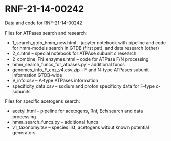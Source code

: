 # RNF-21-14-00242
Data and code for RNF-21-14-00242


Files for ATPases search and research:
- 1_search_gtdb_hmm_new.html – jupyter notebook with pipeline and code for hmm-models search in GTDB (first pat), and data research (other) 
- 2_c.html – special notebook for ATPAse subunit c research
- 2_combine_FN_enzymes.html – code for ATPase F/N processing
- hmm_search_funcs_for_atpases.py – additional funcs
- genomes_info_F_enz_v4.csv.zip – F and N-type ATPases subunit information GTDB-wide
- V_info.csv – A-type ATPases information
- specificity_data.csv – sodium and proton specificity data for F-type c-subunits

Files for specific acetogens search:
- acetyl.html – pipeline for acetogens, Rnf, Ech search and data processing
- hmm_search_funcs.py – additional funcs
- v1_taxonomy.tsv – species list, acetogens witout known potential generators
